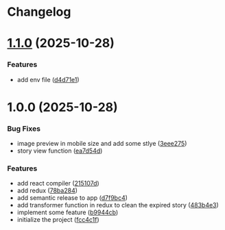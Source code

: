 # Changelog

# [1.1.0](https://github.com/alirlikh/24hr-story-feature/compare/v1.0.0...v1.1.0) (2025-10-28)


### Features

* add env file ([d4d71e1](https://github.com/alirlikh/24hr-story-feature/commit/d4d71e1dd7d502fca89b3b9d0a36b32eee92be81))

# 1.0.0 (2025-10-28)


### Bug Fixes

* image preview in mobile size and add some stlye ([3eee275](https://github.com/alirlikh/24hr-story-feature/commit/3eee27583cd695519148ad2baa4f52044cf00026))
* story view function ([ea7d54d](https://github.com/alirlikh/24hr-story-feature/commit/ea7d54d13dbd1b73b2a59828ae7de88e9f083637))


### Features

* add react compiler ([215107d](https://github.com/alirlikh/24hr-story-feature/commit/215107d924a166dcffba9dbdfc20825d2def7700))
* add redux ([78ba284](https://github.com/alirlikh/24hr-story-feature/commit/78ba284cb38fb2fdfd596d2cd82ff05353d96d07))
* add semantic release to app ([d7f9bc4](https://github.com/alirlikh/24hr-story-feature/commit/d7f9bc477b4cf51a68a1315f1abd6391335619f1))
* add transformer function in redux to clean the expired story ([483b4e3](https://github.com/alirlikh/24hr-story-feature/commit/483b4e3e6956b2aa5be844111353950cae6d00ee))
* implement some feature ([b9944cb](https://github.com/alirlikh/24hr-story-feature/commit/b9944cbcf6b7bdfebcf2a8269c414cdfeffa0fe9))
* initialize the project ([fcc4c1f](https://github.com/alirlikh/24hr-story-feature/commit/fcc4c1fcc81c70d4f5b422fd95031c8910992481))
